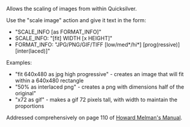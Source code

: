 Allows the scaling of images from within Quicksilver.

Use the "scale image" action and give it text in the form:

-   "SCALE_INFO \[as FORMAT_INFO\]"
-   SCALE_INFO: "\[fit\] WIDTH \[x HEIGHT\]"
-   FORMAT_INFO: "JPG/PNG/GIF/TIFF \[low/med\*/hi\*\] \[prog(ressive)\]
    \[inter(laced)\]"

Examples:

-   "fit 640x480 as jpg high progressive" - creates an image that will
    fit within a 640x480 rectangle
-   "50% as interlaced png" - creates a png with dimensions half of the
    original"
-   "x72 as gif" - makes a gif 72 pixels tall, with width to maintain
    the proportions

Addressed comprehensively on page 110 of [Howard Melman's
Manual](http://mysite.verizon.net/hmelman/Quicksilver.pdf).